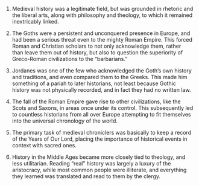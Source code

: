 1.	Medieval history was a legitimate field, but was grounded in rhetoric and the liberal arts, along with philosophy and theology, to which it remained inextricably linked.

2.	The Goths were a persistent and unconquered presence in Europe, and had been a serious threat even to the mighty Roman Empire.  This forced Roman and Christian scholars to not only acknowledge them, rather than leave them out of history, but also to question the superiority of Greco-Roman civilizations to the “barbarians.”

3.	Jordanes was one of the few who acknowledged the Goth’s own history and traditions, and even compared them to the Greeks.  This made him something of a pariah to later historians, not least because Gothic history was not physically recorded, and in fact they had no written law.

4.	The fall of the Roman Empire gave rise to other civilizations, like the Scots and Saxons, in areas once under its control.  This subsequently led to countless historians from all over Europe attempting to fit themselves into the universal chronology of the world.  
5.	The primary task of medieval chroniclers was basically to keep a record of the Years of Our Lord, placing the importance of historical events in context with sacred ones.  

6.	History in the Middle Ages became more closely tied to theology, and less utilitarian.  Reading “real” history was largely a luxury of the aristocracy, while most common people were illiterate, and everything they learned was translated and read to them by the clergy.  
